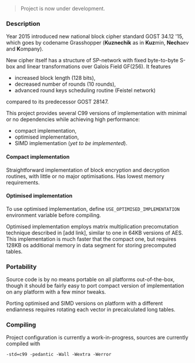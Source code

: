 > Project is now under development.

### Description

Year 2015 introduced new national block cipher standard GOST 34.12 '15, which goes by codename Grasshopper (**Kuznechik** as in **Kuz**min, **Nech**aev and **K**ompany).

New cipher itself has a structure of SP-network with fixed byte-to-byte S-box and linear transformations over Galois Field GF(256). It features

* increased block length (128 bits),
* decreased number of rounds (10 rounds),
* advanced round keys scheduling routine (Feistel network)

compared to its predecessor GOST 28147.

This project provides several C99 versions of implementation with minimal or no dependencies while achieving high performance:

* compact implementation,
* optimised implementation,
* SIMD implementation (*yet to be implemented*).

#### Compact implementation

Straightforward implementation of block encryption and decryption routines, with little or no major optimisations. Has lowest memory requirements.

#### Optimised implementation

To use optimised implementation, define `USE_OPTIMISED_IMPLEMENTATION` environment variable before compiling.

Optimised implementation employs matrix multiplication precomutation technique described in [add link], similar to one in 64KB versions of AES. This implementation is much faster that the compact one, but requires 128KB os additional memory in data segment for storing precomputed tables.

### Portability

Source code is by no means portable on all platforms out-of-the-box, though it should be fairly easy to port compact version of implementation on any platform with a few minor tweaks. 

Porting optimised and SIMD versions on platform with a different endianness requires rotating each vector in precalculated long tables. 


### Compiling

Project configuration is currently a work-in-progress, sources are currently compiled with

```
-std=c99 -pedantic -Wall -Wextra -Werror
```

